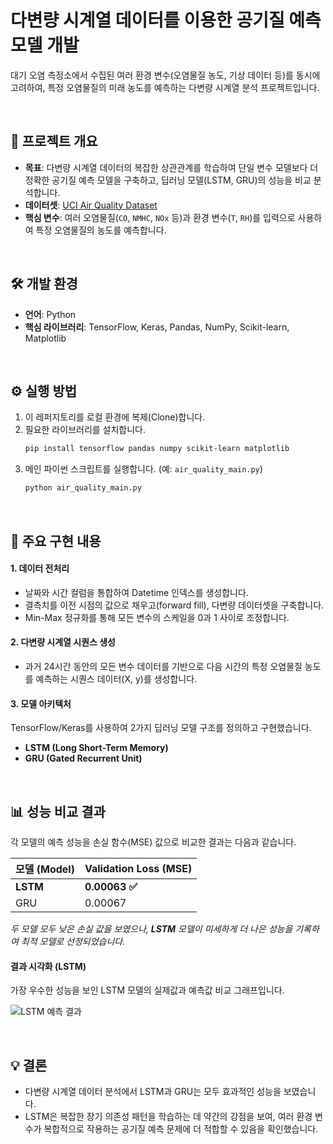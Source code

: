# 다변량 시계열 데이터를 이용한 공기질 예측 모델 개발

대기 오염 측정소에서 수집된 여러 환경 변수(오염물질 농도, 기상 데이터 등)를 동시에 고려하여, 특정 오염물질의 미래 농도를 예측하는 다변량 시계열 분석 프로젝트입니다.

<br>

## 📂 프로젝트 개요

* **목표**: 다변량 시계열 데이터의 복잡한 상관관계를 학습하여 단일 변수 모델보다 더 정확한 공기질 예측 모델을 구축하고, 딥러닝 모델(LSTM, GRU)의 성능을 비교 분석합니다.
* **데이터셋**: [UCI Air Quality Dataset](https://archive.ics.uci.edu/dataset/360/air+quality)
* **핵심 변수**: 여러 오염물질(`CO`, `NMHC`, `NOx` 등)과 환경 변수(`T`, `RH`)를 입력으로 사용하여 특정 오염물질의 농도를 예측합니다.

<br>

## 🛠️ 개발 환경

* **언어**: Python
* **핵심 라이브러리**: TensorFlow, Keras, Pandas, NumPy, Scikit-learn, Matplotlib

<br>

## ⚙️ 실행 방법

1.  이 레퍼지토리를 로컬 환경에 복제(Clone)합니다.
2.  필요한 라이브러리를 설치합니다.
    ```bash
    pip install tensorflow pandas numpy scikit-learn matplotlib
    ```
3.  메인 파이썬 스크립트를 실행합니다. (예: `air_quality_main.py`)
    ```bash
    python air_quality_main.py
    ```

<br>

## 📖 주요 구현 내용

#### 1. 데이터 전처리
* 날짜와 시간 컬럼을 통합하여 Datetime 인덱스를 생성합니다.
* 결측치를 이전 시점의 값으로 채우고(forward fill), 다변량 데이터셋을 구축합니다.
* Min-Max 정규화를 통해 모든 변수의 스케일을 0과 1 사이로 조정합니다.

#### 2. 다변량 시계열 시퀀스 생성
* 과거 24시간 동안의 모든 변수 데이터를 기반으로 다음 시간의 특정 오염물질 농도를 예측하는 시퀀스 데이터(X, y)를 생성합니다.

#### 3. 모델 아키텍처
TensorFlow/Keras를 사용하여 2가지 딥러닝 모델 구조를 정의하고 구현했습니다.
* **LSTM (Long Short-Term Memory)**
* **GRU (Gated Recurrent Unit)**

<br>

## 📊 성능 비교 결과

각 모델의 예측 성능을 손실 함수(MSE) 값으로 비교한 결과는 다음과 같습니다.

| 모델 (Model) | Validation Loss (MSE) |
| :--- | :--- |
| **LSTM** | **0.00063 ✅** |
| GRU | 0.00067 |

*두 모델 모두 낮은 손실 값을 보였으나, **LSTM** 모델이 미세하게 더 나은 성능을 기록하여 최적 모델로 선정되었습니다.*

#### 결과 시각화 (LSTM)

가장 우수한 성능을 보인 LSTM 모델의 실제값과 예측값 비교 그래프입니다.

![LSTM 예측 결과](https://github.com/songgongho/Industrial_AI/assets/174919318/1e17e3cd-f8d1-4203-aa6a-f0f8d18b2098)


<br>

## 💡 결론

* 다변량 시계열 데이터 분석에서 LSTM과 GRU는 모두 효과적인 성능을 보였습니다.
* LSTM은 복잡한 장기 의존성 패턴을 학습하는 데 약간의 강점을 보여, 여러 환경 변수가 복합적으로 작용하는 공기질 예측 문제에 더 적합할 수 있음을 확인했습니다.
